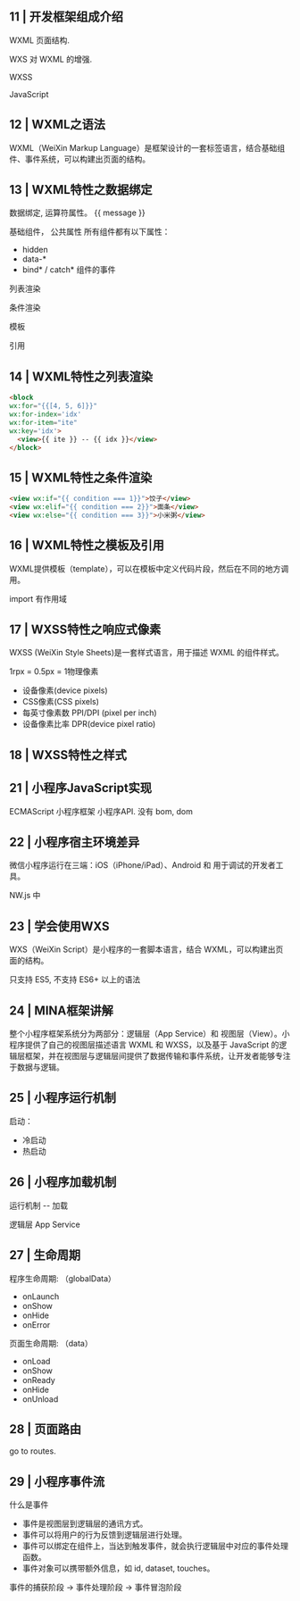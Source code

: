 ## 11 | 开发框架组成介绍

WXML 页面结构.

WXS 对 WXML 的增强.

WXSS

JavaScript

## 12 | WXML之语法

WXML（WeiXin Markup Language）是框架设计的一套标签语言，结合基础组件、事件系统，可以构建出页面的结构。

## 13 | WXML特性之数据绑定

数据绑定, 运算符属性。
<view wx:if="{{ message ? false: true }}">
{{ message }}
</view>

基础组件， 公共属性
所有组件都有以下属性：
- hidden
- data-*
- bind* / catch* 组件的事件

列表渲染

条件渲染

模板

引用

## 14 | WXML特性之列表渲染

```html
<block 
wx:for="{{[4, 5, 6]}}" 
wx:for-index='idx' 
wx:for-item="ite" 
wx:key='idx'>
  <view>{{ ite }} -- {{ idx }}</view>
</block>
```

## 15 | WXML特性之条件渲染
```html
<view wx:if="{{ condition === 1}}">饺子</view>
<view wx:elif="{{ condition === 2}}">面条</view>
<view wx:else="{{ condition === 3}}">小米粥</view>
```

## 16 | WXML特性之模板及引用
WXML提供模板（template），可以在模板中定义代码片段，然后在不同的地方调用。

import 有作用域

## 17 | WXSS特性之响应式像素
WXSS (WeiXin Style Sheets)是一套样式语言，用于描述 WXML 的组件样式。

1rpx = 0.5px = 1物理像素

- 设备像素(device pixels)
- CSS像素(CSS pixels)
- 每英寸像素数 PPI/DPI (pixel per inch) 
- 设备像素比率 DPR(device pixel ratio)

## 18 | WXSS特性之样式

## 21 | 小程序JavaScript实现
ECMAScript 小程序框架 小程序API. 没有 bom, dom

## 22 | 小程序宿主环境差异
微信小程序运行在三端：iOS（iPhone/iPad）、Android 和 用于调试的开发者工具。

NW.js 中

## 23 | 学会使用WXS

WXS（WeiXin Script）是小程序的一套脚本语言，结合 WXML，可以构建出页面的结构。

只支持 ES5, 不支持 ES6+ 以上的语法

## 24 | MINA框架讲解
整个小程序框架系统分为两部分：逻辑层（App Service）和 视图层（View）。小程序提供了自己的视图层描述语言 WXML 和 WXSS，以及基于 JavaScript 的逻辑层框架，并在视图层与逻辑层间提供了数据传输和事件系统，让开发者能够专注于数据与逻辑。

## 25 | 小程序运行机制
启动：
- 冷启动
- 热启动

## 26 | 小程序加载机制
运行机制 -- 加载


逻辑层 App Service

## 27 | 生命周期

程序生命周期: （globalData）
- onLaunch
- onShow
- onHide
- onError

页面生命周期: （data）
- onLoad
- onShow
- onReady
- onHide
- onUnload

## 28 | 页面路由
<navigator  url="../routes/routes">
  go to routes.
</navigator>

## 29 | 小程序事件流
什么是事件
- 事件是视图层到逻辑层的通讯方式。
- 事件可以将用户的行为反馈到逻辑层进行处理。
- 事件可以绑定在组件上，当达到触发事件，就会执行逻辑层中对应的事件处理函数。
- 事件对象可以携带额外信息，如 id, dataset, touches。

事件的捕获阶段 -> 事件处理阶段 -> 事件冒泡阶段